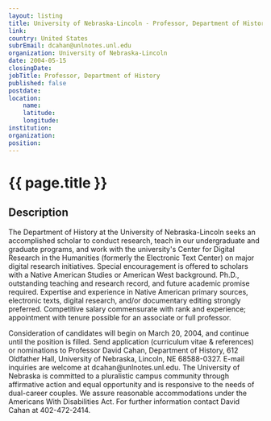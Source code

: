 ```yaml
---
layout: listing
title: University of Nebraska-Lincoln - Professor, Department of History
link:
country: United States
subrEmail: dcahan@unlnotes.unl.edu
organization: University of Nebraska-Lincoln 
date: 2004-05-15
closingDate: 
jobTitle: Professor, Department of History
published: false
postdate:
location:
	name: 
	latitude: 
	longitude: 
institution: 
organization: 
position: 
--- 
```



# {{ page.title }}

## Description



<p>The Department of History at the University of Nebraska-Lincoln seeks an accomplished scholar to conduct research, teach in our undergraduate and graduate programs, and work with the university's Center for Digital Research in the Humanities (formerly the Electronic Text Center) on major digital research initiatives. Special encouragement is offered to scholars with a Native American Studies or American West background. Ph.D., outstanding teaching and research record, and future academic promise required. Expertise and experience in Native American primary sources, electronic texts, digital research, and/or documentary editing strongly preferred. Competitive salary commensurate with rank and experience; appointment with tenure possible for an associate or full professor. </p>

<p>Consideration of candidates will begin on March 20, 2004, and continue until the position is filled. Send application (curriculum vitae & references) or nominations to Professor David Cahan, Department of History, 612 Oldfather Hall, University of Nebraska, Lincoln, NE 68588-0327. E-mail inquiries are welcome at dcahan@unlnotes.unl.edu. The University of Nebraska is committed to a pluralistic campus community through affirmative action and equal opportunity and is responsive to the needs of dual-career couples. We assure reasonable accommodations under the Americans With Disabilities Act. For further information contact David Cahan at 402-472-2414.<p>

